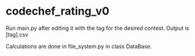 # codechef_rating_v0

Run main.py after editing it with the tag for the desired contest.
Output is [tag].csv

Calculations are done in file_system.py in class DataBase.
